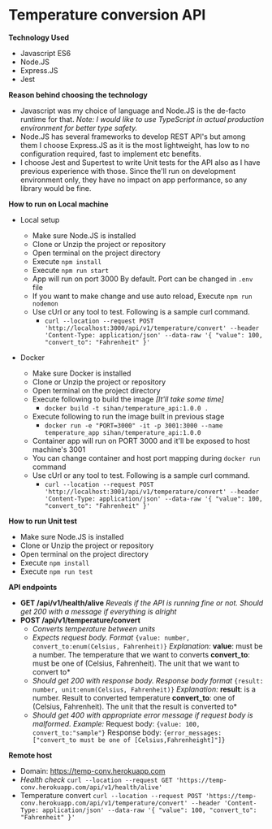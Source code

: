 # Temperature conversion API

**Technology Used**

- Javascript ES6
- Node.JS
- Express.JS
- Jest

**Reason behind choosing the technology**

- Javascript was my choice of language and Node.JS is the de-facto runtime for that.
  _Note: I would like to use TypeScript in actual production environment for better type safety._
- Node.JS has several frameworks to develop REST API's but among them I choose Express.JS as it is the most lightweight, has low to no configuration required, fast to implement etc benefits.
- I choose Jest and Supertest to write Unit tests for the API also as I have previous experience with those. Since the'll run on development environment only, they have no impact on app performance, so any library would be fine.

**How to run on Local machine**

- Local setup

  - Make sure Node.JS is installed
  - Clone or Unzip the project or repository
  - Open terminal on the project directory
  - Execute `npm install`
  - Execute `npm run start`
  - App will run on port 3000 By default. Port can be changed in `.env` file
  - If you want to make change and use auto reload, Execute `npm run nodemon`
  - Use cUrl or any tool to test. Following is a sample curl command.
    - `curl --location --request POST 'http://localhost:3000/api/v1/temperature/convert' --header 'Content-Type: application/json' --data-raw '{ "value": 100, "convert_to": "Fahrenheit" }'`

- Docker
  - Make sure Docker is installed
  - Clone or Unzip the project or repository
  - Open terminal on the project directory
  - Execute following to build the image _[It'll take some time]_
    - `docker build -t sihan/temperature_api:1.0.0 .`
  - Execute following to run the image built in previous stage
    - `docker run -e "PORT=3000" -it -p 3001:3000 --name temperature_app sihan/temperature_api:1.0.0`
  - Container app will run on PORT 3000 and it'll be exposed to host machine's 3001
  - You can change container and host port mapping during `docker run` command
  - Use cUrl or any tool to test. Following is a sample curl command.
    - `curl --location --request POST 'http://localhost:3001/api/v1/temperature/convert' --header 'Content-Type: application/json' --data-raw '{ "value": 100, "convert_to": "Fahrenheit" }'`

**How to run Unit test**

- Make sure Node.JS is installed
- Clone or Unzip the project or repository
- Open terminal on the project directory
- Execute `npm install`
- Execute `npm run test`

**API endpoints**

- **GET /api/v1/health/alive**
  _Reveals if the API is running fine or not._
  _Should get 200 with a message if everything is alright_
- **POST /api/v1/temperature/convert**
  - _Converts temperature between units_
  - _Expects request body. Format_
    `{value: number, convert_to:enum(Celsius, Fahrenheit)}`
    _Explanation:_
    **value**: must be a number. The temperature that we want to converts
    **convert_to**: must be one of (Celsius, Fahrenheit). The unit that we want to convert to\*
  - _Should get 200 with response body. Response body format_
    `{result: number, unit:enum(Celsius, Fahrenheit)}`
    _Explanation:_
    **result**: is a number. Result to converted temperature
    **convert_to**: one of (Celsius, Fahrenheit). The unit that the result is converted to\*
  - _Should get 400 with appropriate error message if request body is malformed. Example:_
    Request body: `{value: 100, convert_to:"sample"}`
    Response body: `{error_messages: ["convert_to must be one of [Celsius,Fahrenheight]"]}`

**Remote host**

- Domain: https://temp-conv.herokuapp.com
- _Health check_
  `curl --location --request GET 'https://temp-conv.herokuapp.com/api/v1/health/alive'`
- Temperature convert
  `curl --location --request POST 'https://temp-conv.herokuapp.com/api/v1/temperature/convert' --header 'Content-Type: application/json' --data-raw '{ "value": 100, "convert_to": "Fahrenheit" }'`
